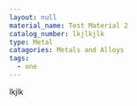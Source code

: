 ```yaml
---
layout: null
material_name: Test Material 2
catalog_number: lkjlkjlk
type: Metal
catagories: Metals and Alloys
tags:
  - one
---
```

lkjlk